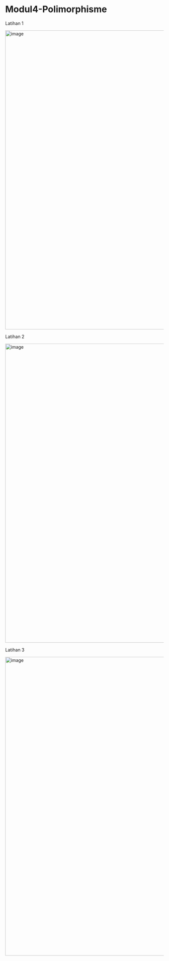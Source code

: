# Modul4-Polimorphisme
Latihan 1

<img width="947" alt="image" src="https://user-images.githubusercontent.com/101534228/169480695-a07314df-a5c9-4779-85ad-e0c42b0d8ad9.png">

Latihan 2

<img width="947" alt="image" src="https://user-images.githubusercontent.com/101534228/169481006-033ff0f5-9905-4b4c-82c0-6b6cda3e2183.png">

Latihan 3

<img width="946" alt="image" src="https://user-images.githubusercontent.com/101534228/169481222-ab0a710a-e6d5-480d-8c2b-4c71eb1fe60e.png">
